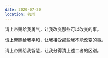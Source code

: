 ```yaml
---
date: 2020-07-20
location: 杭州
---
```


请上帝赐给我勇气，让我改变那些可以改变的事。



请上帝赐给我平和，让我接受那些我不能改变的事。



请上帝赐给我智慧，让我分得清上述二者的区别。